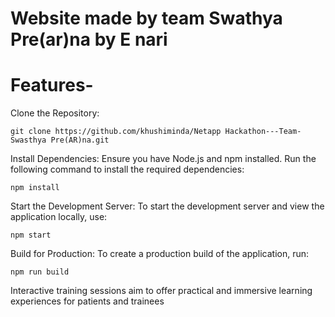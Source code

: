 # Website made by team Swathya Pre(ar)na by E nari
# Features-


Clone the Repository:

    git clone https://github.com/khushiminda/Netapp Hackathon---Team-Swasthya Pre(AR)na.git 

Install Dependencies: Ensure you have Node.js and npm installed. Run the  following command to install the required dependencies:

    npm install

Start the Development Server: To start the development server and view the application locally, use:

    npm start

Build for Production: To create a production build of the application, run:

    npm run build

Interactive training sessions aim to offer
practical and immersive learning experiences
for patients and trainees

